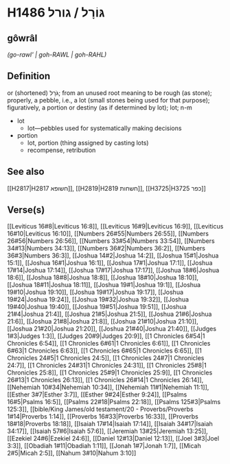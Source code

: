 # H1486 גּוֹרָל / גורל

## gôwrâl

_(go-rawl' | ɡoh-RAWL | ɡoh-RAHL)_

## Definition

or (shortened) גֹּרָל; from an unused root meaning to be rough (as stone); properly, a pebble, i.e., a lot (small stones being used for that purpose); figuratively, a portion or destiny (as if determined by lot); lot; n-m

- lot
  - lot—pebbles used for systematically making decisions
- portion
  - lot, portion (thing assigned by casting lots)
  - recompense, retribution

## See also

[[H2817|H2817 חשופא]], [[H2819|H2819 חשחות]], [[H3725|H3725 כפר]]

## Verse(s)

[[Leviticus 16#8|Leviticus 16:8]], [[Leviticus 16#9|Leviticus 16:9]], [[Leviticus 16#10|Leviticus 16:10]], [[Numbers 26#55|Numbers 26:55]], [[Numbers 26#56|Numbers 26:56]], [[Numbers 33#54|Numbers 33:54]], [[Numbers 34#13|Numbers 34:13]], [[Numbers 36#2|Numbers 36:2]], [[Numbers 36#3|Numbers 36:3]], [[Joshua 14#2|Joshua 14:2]], [[Joshua 15#1|Joshua 15:1]], [[Joshua 16#1|Joshua 16:1]], [[Joshua 17#1|Joshua 17:1]], [[Joshua 17#14|Joshua 17:14]], [[Joshua 17#17|Joshua 17:17]], [[Joshua 18#6|Joshua 18:6]], [[Joshua 18#8|Joshua 18:8]], [[Joshua 18#10|Joshua 18:10]], [[Joshua 18#11|Joshua 18:11]], [[Joshua 19#1|Joshua 19:1]], [[Joshua 19#10|Joshua 19:10]], [[Joshua 19#17|Joshua 19:17]], [[Joshua 19#24|Joshua 19:24]], [[Joshua 19#32|Joshua 19:32]], [[Joshua 19#40|Joshua 19:40]], [[Joshua 19#51|Joshua 19:51]], [[Joshua 21#4|Joshua 21:4]], [[Joshua 21#5|Joshua 21:5]], [[Joshua 21#6|Joshua 21:6]], [[Joshua 21#8|Joshua 21:8]], [[Joshua 21#10|Joshua 21:10]], [[Joshua 21#20|Joshua 21:20]], [[Joshua 21#40|Joshua 21:40]], [[Judges 1#3|Judges 1:3]], [[Judges 20#9|Judges 20:9]], [[1 Chronicles 6#54|1 Chronicles 6:54]], [[1 Chronicles 6#61|1 Chronicles 6:61]], [[1 Chronicles 6#63|1 Chronicles 6:63]], [[1 Chronicles 6#65|1 Chronicles 6:65]], [[1 Chronicles 24#5|1 Chronicles 24:5]], [[1 Chronicles 24#7|1 Chronicles 24:7]], [[1 Chronicles 24#31|1 Chronicles 24:31]], [[1 Chronicles 25#8|1 Chronicles 25:8]], [[1 Chronicles 25#9|1 Chronicles 25:9]], [[1 Chronicles 26#13|1 Chronicles 26:13]], [[1 Chronicles 26#14|1 Chronicles 26:14]], [[Nehemiah 10#34|Nehemiah 10:34]], [[Nehemiah 11#1|Nehemiah 11:1]], [[Esther 3#7|Esther 3:7]], [[Esther 9#24|Esther 9:24]], [[Psalms 16#5|Psalms 16:5]], [[Psalms 22#18|Psalms 22:18]], [[Psalms 125#3|Psalms 125:3]], [[bible/King James/old testament/20 - Proverbs/Proverbs 1#14|Proverbs 1:14]], [[Proverbs 16#33|Proverbs 16:33]], [[Proverbs 18#18|Proverbs 18:18]], [[Isaiah 17#14|Isaiah 17:14]], [[Isaiah 34#17|Isaiah 34:17]], [[Isaiah 57#6|Isaiah 57:6]], [[Jeremiah 13#25|Jeremiah 13:25]], [[Ezekiel 24#6|Ezekiel 24:6]], [[Daniel 12#13|Daniel 12:13]], [[Joel 3#3|Joel 3:3]], [[Obadiah 1#11|Obadiah 1:11]], [[Jonah 1#7|Jonah 1:7]], [[Micah 2#5|Micah 2:5]], [[Nahum 3#10|Nahum 3:10]]